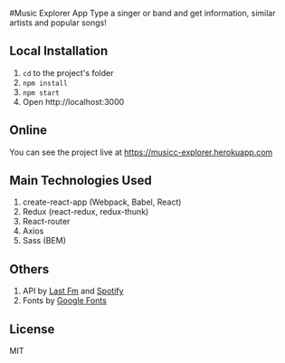 #Music Explorer App
Type a singer or band and get information, similar artists and popular songs!


## Local Installation
1. ```cd``` to the project's folder
2. ```npm install```
3. ```npm start```
4. Open http://localhost:3000

## Online
You can see the project live at https://musicc-explorer.herokuapp.com

## Main Technologies Used
1. create-react-app (Webpack, Babel, React)
2. Redux (react-redux, redux-thunk)
3. React-router
4. Axios
5. Sass (BEM)

## Others
1. API by [Last Fm](http://www.last.fm/api) and [Spotify](https://developer.spotify.com/web-api/)
2. Fonts by [Google Fonts](https://fonts.google.com/)

## License
MIT
